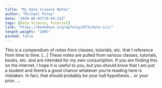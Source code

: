 ```yaml
---
title: "My Data Science Notes"
author: "Michael Foley"
date: "2020-06-03T19:44:15Z"
tags: [Data Science, Tutorial]
link: "https://bookdown.org/mpfoley1973/data-sci/"
length_weight: "100%"
pinned: false
---
```


This is a compendium of notes from classes, tutorials, etc. that I reference from time to time. [...] These notes are pulled from various classes, tutorials, books, etc. and are intended for my own consumption. If you are finding this on the internet, I hope it is useful to you, but you should know that I am just a student and there’s a good chance whatever you’re reading here is mistaken. In fact, that should probably be your null hypothesis… or your prior. ...
